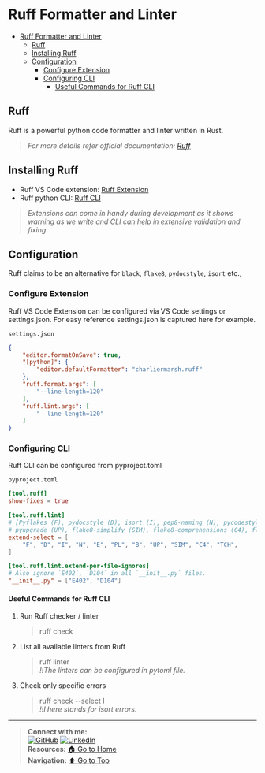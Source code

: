 # Ruff Formatter and Linter

- [Ruff Formatter and Linter](#ruff-formatter-and-linter)
  - [Ruff](#ruff)
  - [Installing Ruff](#installing-ruff)
  - [Configuration](#configuration)
    - [Configure Extension](#configure-extension)
    - [Configuring CLI](#configuring-cli)
      - [Useful Commands for Ruff CLI](#useful-commands-for-ruff-cli)

## Ruff

Ruff is a powerful python code formatter and linter written in Rust.
> *For more details refer official documentation: [Ruff](https://docs.astral.sh/ruff/)*

## Installing Ruff

- Ruff VS Code extension: [Ruff Extension](https://marketplace.visualstudio.com/items?itemName=charliermarsh.ruff)
- Ruff python CLI: [Ruff CLI](https://pypi.org/project/ruff/)

> *Extensions can come in handy during development as it shows warning as we write and CLI can help in extensive validation and fixing.*

## Configuration

Ruff claims to be an alternative for `black`, `flake8`, `pydocstyle`, `isort` etc.,

### Configure Extension

Ruff VS Code Extension can be configured via VS Code settings or settings.json. For easy reference settings.json is captured here for example.

`settings.json`

```json
{
    "editor.formatOnSave": true,
    "[python]": {
        "editor.defaultFormatter": "charliermarsh.ruff"
    },
    "ruff.format.args": [
        "--line-length=120"
    ],
    "ruff.lint.args": [
        "--line-length=120"
    ]
}
```

### Configuring CLI

Ruff CLI can be configured from pyproject.toml

`pyproject.toml`

```toml
[tool.ruff]
show-fixes = true

[tool.ruff.lint]
# [Pyflakes (F), pydocstyle (D), isort (I), pep8-naming (N), pycodestyle (E/W), Pylint (PL), flake8-bugbear (B),
# pyupgrade (UP), flake8-simplify (SIM), flake8-comprehensions (C4), flake8-type-checking (TCH)]
extend-select = [
    "F", "D", "I", "N", "E", "PL", "B", "UP", "SIM", "C4", "TCH",
]

[tool.ruff.lint.extend-per-file-ignores]
# Also ignore `E402`, `D104` in all `__init__.py` files.
"__init__.py" = ["E402", "D104"]
```

#### Useful Commands for Ruff CLI

1. Run Ruff checker / linter

   > ruff check

2. List all available linters from Ruff

   > ruff linter  
   > *!!The linters can be configured in pytoml file.*

3. Check only specific errors

   > ruff check --select I  
   > *!!I here stands for isort errors.*

---
> **Connect with me:**<br>
> [![GitHub](https://img.shields.io/badge/GitHub-%23121011.svg?&style=for-the-badge&logo=github&logoColor=white)](https://github.com/shangar-t-a)
> [![LinkedIn](https://img.shields.io/badge/LinkedIn-%230077B5.svg?&style=for-the-badge&logo=linkedin&logoColor=white)](https://www.linkedin.com/in/shangar-arivazhagan/)<br>
> **Resources:** [🏠 Go to Home](../README.md)<br>
> **Navigation:** [⬆️ Go to Top](#ruff-formatter-and-linter)
